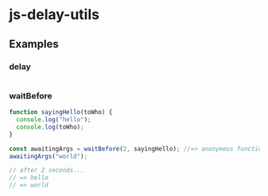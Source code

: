 # js-delay-utils

## Examples

### delay

```js
```

### waitBefore

```js
function sayingHello(toWho) {
  console.log("hello");
  console.log(toWho);
}

const awaitingArgs = waitBefore(2, sayingHello); //=> anonymous function
awaitingArgs("world");

// after 2 seconds...
// => hello
// => world
```
